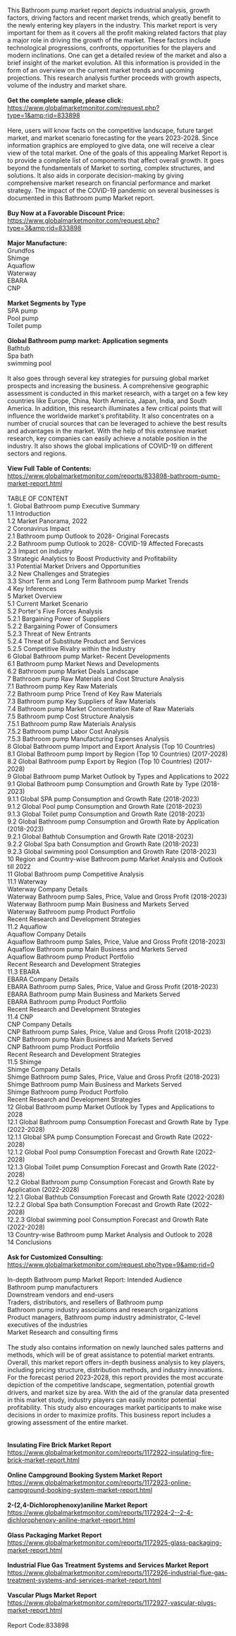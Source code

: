 This Bathroom pump market report depicts industrial analysis, growth factors, driving factors and recent market trends, which greatly benefit to the newly entering key players in the industry. This market report is very important for them as it covers all the profit making related factors that play a major role in driving the growth of the market. These factors include technological progressions, confronts, opportunities for the players and modern inclinations. One can get a detailed review of the market and also a brief insight of the market evolution. All this information is provided in the form of an overview on the current market trends and upcoming projections. This research analysis further proceeds with growth aspects, volume of the industry and market share. <br /><br /><strong>Get the complete sample, please click:</strong><br /><a href="https://www.globalmarketmonitor.com/request.php?type=1&amp;rid=833898">https://www.globalmarketmonitor.com/request.php?type=1&amp;rid=833898</a><br /><br />Here, users will know facts on the competitive landscape, future target market, and market scenario forecasting for the years 2023-2028. Since information graphics are employed to give data, one will receive a clear view of the total market. One of the goals of this appealing Market Report is to provide a complete list of components that affect overall growth. It goes beyond the fundamentals of Market to sorting, complex structures, and solutions. It also aids in corporate decision-making by giving comprehensive market research on financial performance and market strategy. The impact of the COVID-19 pandemic on several businesses is documented in this Bathroom pump Market report.<br /><br /><strong>Buy Now at a Favorable Discount Price:</strong><br /><a href="https://www.globalmarketmonitor.com/request.php?type=3&amp;rid=833898">https://www.globalmarketmonitor.com/request.php?type=3&amp;rid=833898</a><br /><br /><strong>Major Manufacture:</strong><br /> Grundfos <br />Shimge <br />Aquaflow <br />Waterway <br />EBARA <br />CNP <br /><br /><strong>Market Segments by Type</strong><br />SPA pump <br />Pool pump <br />Toilet pump <br /><br /><strong>Global Bathroom pump market: Application segments</strong><br />Bathtub <br />Spa bath <br />swimming pool <br /><br />It also goes through several key strategies for pursuing global market prospects and increasing the business. A comprehensive geographic assessment is conducted in this market research, with a target on a few key countries like Europe, China, North America, Japan, India, and South America. In addition, this research illuminates a few critical points that will influence the worldwide market's profitability. It also concentrates on a number of crucial sources that can be leveraged to achieve the best results and advantages in the market. With the help of this extensive market research, key companies can easily achieve a notable position in the industry. It also shows the global implications of COVID-19 on different sectors and regions.<br /><br /><strong>View Full Table of Contents:</strong><br /><a href="https://www.globalmarketmonitor.com/reports/833898-bathroom-pump-market-report.html">https://www.globalmarketmonitor.com/reports/833898-bathroom-pump-market-report.html</a><br /><br />TABLE OF CONTENT<br />1. Global Bathroom pump Executive Summary<br />1.1 Introduction<br />1.2 Market Panorama, 2022<br />2 Coronavirus Impact<br />2.1 Bathroom pump Outlook to 2028- Original Forecasts<br />2.2 Bathroom pump Outlook to 2028- COVID-19 Affected Forecasts<br />2.3 Impact on Industry<br />3 Strategic Analytics to Boost Productivity and Profitability<br />3.1 Potential Market Drivers and Opportunities<br />3.2 New Challenges and Strategies<br />3.3 Short Term and Long Term Bathroom pump Market Trends<br />4 Key Inferences<br />5 Market Overview<br />5.1 Current Market Scenario<br />5.2 Porter's Five Forces Analysis<br />5.2.1 Bargaining Power of Suppliers<br />5.2.2 Bargaining Power of Consumers<br />5.2.3 Threat of New Entrants<br />5.2.4 Threat of Substitute Product and Services<br />5.2.5 Competitive Rivalry within the Industry<br />6 Global Bathroom pump Market- Recent Developments<br />6.1 Bathroom pump Market News and Developments<br />6.2 Bathroom pump Market Deals Landscape<br />7 Bathroom pump Raw Materials and Cost Structure Analysis<br />7.1 Bathroom pump Key Raw Materials<br />7.2 Bathroom pump Price Trend of Key Raw Materials<br />7.3 Bathroom pump Key Suppliers of Raw Materials<br />7.4 Bathroom pump Market Concentration Rate of Raw Materials<br />7.5 Bathroom pump Cost Structure Analysis<br />7.5.1 Bathroom pump Raw Materials Analysis<br />7.5.2 Bathroom pump Labor Cost Analysis<br />7.5.3 Bathroom pump Manufacturing Expenses Analysis<br />8 Global Bathroom pump Import and Export Analysis (Top 10 Countries)<br />8.1 Global Bathroom pump Import by Region (Top 10 Countries) (2017-2028)<br />8.2 Global Bathroom pump Export by Region (Top 10 Countries) (2017-2028)<br />9 Global Bathroom pump Market Outlook by Types and Applications to 2022<br />9.1 Global Bathroom pump Consumption and Growth Rate by Type (2018-2023)<br />9.1.1 Global SPA pump Consumption and Growth Rate (2018-2023)<br />9.1.2 Global Pool pump Consumption and Growth Rate (2018-2023)<br />9.1.3 Global Toilet pump Consumption and Growth Rate (2018-2023)<br />9.2 Global Bathroom pump Consumption and Growth Rate by Application (2018-2023)<br />9.2.1  Global Bathtub Consumption and Growth Rate (2018-2023)<br />9.2.2  Global Spa bath Consumption and Growth Rate (2018-2023)<br />9.2.3  Global swimming pool Consumption and Growth Rate (2018-2023)<br />10 Region and Country-wise Bathroom pump Market Analysis and Outlook till 2022<br />11 Global Bathroom pump Competitive Analysis<br />11.1 Waterway<br />Waterway Company Details<br />Waterway Bathroom pump Sales, Price, Value and Gross Profit (2018-2023)<br />Waterway Bathroom pump Main Business and Markets Served<br />Waterway Bathroom pump Product Portfolio<br />Recent Research and Development Strategies<br />11.2 Aquaflow<br />Aquaflow Company Details<br />Aquaflow Bathroom pump Sales, Price, Value and Gross Profit (2018-2023)<br />Aquaflow Bathroom pump Main Business and Markets Served<br />Aquaflow Bathroom pump Product Portfolio<br />Recent Research and Development Strategies<br />11.3 EBARA<br />EBARA Company Details<br />EBARA Bathroom pump Sales, Price, Value and Gross Profit (2018-2023)<br />EBARA Bathroom pump Main Business and Markets Served<br />EBARA Bathroom pump Product Portfolio<br />Recent Research and Development Strategies<br />11.4 CNP<br />CNP Company Details<br />CNP Bathroom pump Sales, Price, Value and Gross Profit (2018-2023)<br />CNP Bathroom pump Main Business and Markets Served<br />CNP Bathroom pump Product Portfolio<br />Recent Research and Development Strategies<br />11.5 Shimge<br />Shimge Company Details<br />Shimge Bathroom pump Sales, Price, Value and Gross Profit (2018-2023)<br />Shimge Bathroom pump Main Business and Markets Served<br />Shimge Bathroom pump Product Portfolio<br />Recent Research and Development Strategies<br />12 Global Bathroom pump Market Outlook by Types and Applications to 2028<br />12.1 Global Bathroom pump Consumption Forecast and Growth Rate by Type (2022-2028)<br />12.1.1 Global SPA pump Consumption Forecast and Growth Rate (2022-2028)<br />12.1.2 Global Pool pump Consumption Forecast and Growth Rate (2022-2028)<br />12.1.3 Global Toilet pump Consumption Forecast and Growth Rate (2022-2028)<br />12.2 Global Bathroom pump Consumption Forecast and Growth Rate by Application (2022-2028)<br />12.2.1 Global Bathtub Consumption Forecast and Growth Rate (2022-2028)<br />12.2.2 Global Spa bath Consumption Forecast and Growth Rate (2022-2028)<br />12.2.3 Global swimming pool Consumption Forecast and Growth Rate (2022-2028)<br />13 Country-wise Bathroom pump Market Analysis and Outlook to 2028<br />14 Conclusions<br /><br /><strong>Ask for Customized Consulting:</strong><br /><a href="https://www.globalmarketmonitor.com/request.php?type=9&amp;rid=0">https://www.globalmarketmonitor.com/request.php?type=9&amp;rid=0</a><br /><br />In-depth Bathroom pump Market Report: Intended Audience<br />Bathroom pump manufacturers<br />Downstream vendors and end-users<br />Traders, distributors, and resellers of Bathroom pump<br />Bathroom pump industry associations and research organizations<br />Product managers, Bathroom pump industry administrator, C-level executives of the industries<br />Market Research and consulting firms<br /><br />The study also contains information on newly launched sales patterns and methods, which will be of great assistance to potential market entrants. Overall, this market report offers in-depth business analysis to key players, including pricing structure, distribution methods, and industry innovations. For the forecast period 2023-2028, this report provides the most accurate depiction of the competitive landscape, segmentation, potential growth drivers, and market size by area. With the aid of the granular data presented in this market study, industry players can easily monitor potential profitability. This study also encourages market participants to make wise decisions in order to maximize profits. This business report includes a growing assessment of the entire market.<br /><br /><strong><br /></strong><strong>Insulating Fire Brick Market Report</strong><br /><a href="https://www.globalmarketmonitor.com/reports/1172922-insulating-fire-brick-market-report.html">https://www.globalmarketmonitor.com/reports/1172922-insulating-fire-brick-market-report.html</a><br /><br /><strong>Online Campground Booking System Market Report</strong><br /><a href="https://www.globalmarketmonitor.com/reports/1172923-online-campground-booking-system-market-report.html">https://www.globalmarketmonitor.com/reports/1172923-online-campground-booking-system-market-report.html</a><br /><br /><strong>2-(2,4-Dichlorophenoxy)aniline Market Report</strong><br /><a href="https://www.globalmarketmonitor.com/reports/1172924-2--2-4-dichlorophenoxy-aniline-market-report.html">https://www.globalmarketmonitor.com/reports/1172924-2--2-4-dichlorophenoxy-aniline-market-report.html</a><br /><br /><strong>Glass Packaging Market Report</strong><br /><a href="https://www.globalmarketmonitor.com/reports/1172925-glass-packaging-market-report.html">https://www.globalmarketmonitor.com/reports/1172925-glass-packaging-market-report.html</a><br /><br /><strong>Industrial Flue Gas Treatment Systems and Services Market Report</strong><br /><a href="https://www.globalmarketmonitor.com/reports/1172926-industrial-flue-gas-treatment-systems-and-services-market-report.html">https://www.globalmarketmonitor.com/reports/1172926-industrial-flue-gas-treatment-systems-and-services-market-report.html</a><br /><br /><strong>Vascular Plugs Market Report</strong><br /><a href="https://www.globalmarketmonitor.com/reports/1172927-vascular-plugs-market-report.html">https://www.globalmarketmonitor.com/reports/1172927-vascular-plugs-market-report.html</a><br /><br />Report Code:833898</p>

